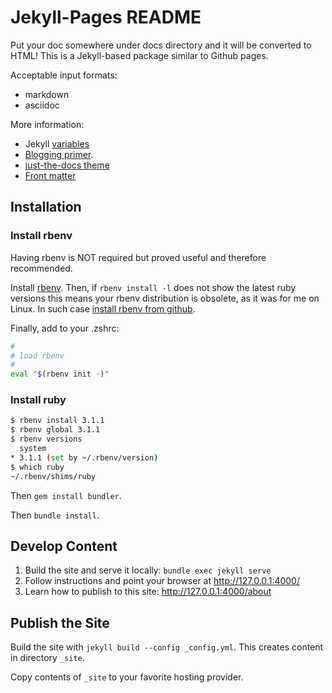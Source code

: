 # Jekyll-Pages README

Put your doc somewhere under docs directory and it will be converted to HTML!
This is a Jekyll-based package similar to Github pages.

Acceptable input formats:

* markdown
* asciidoc

More information:

* Jekyll [variables](https://jekyllrb.com/docs/variables/)
* [Blogging primer](https://www.smashingmagazine.com/2014/08/build-blog-jekyll-github-pages/).
* [just-the-docs theme](https://just-the-docs.github.io/just-the-docs/)
* [Front matter](https://jekyllrb.com/docs/front-matter/)


## Installation

### Install rbenv

Having rbenv is NOT required but proved useful and therefore recommended.

Install [rbenv](https://github.com/rbenv/rbenv).  Then, if `rbenv install -l`
does not show the latest ruby versions this means your rbenv distribution is
obsolete,  as it was for me on Linux.  In such case
[install rbenv from github](https://github.com/rbenv/ruby-build).

Finally, add to your .zshrc:

```sh
#
# load rbenv
#
eval "$(rbenv init -)"
```

### Install ruby

```sh
$ rbenv install 3.1.1
$ rbenv global 3.1.1
$ rbenv versions
  system
* 3.1.1 (set by ~/.rbenv/version)
$ which ruby
~/.rbenv/shims/ruby
```

Then `gem install bundler`.

Then `bundle install`.

## Develop Content

1. Build the site and serve it locally: `bundle exec jekyll serve`
2. Follow instructions and point your browser at http://127.0.0.1:4000/
3. Learn how to publish to this site: http://127.0.0.1:4000/about

## Publish the Site

Build the site with `jekyll build --config _config.yml`.
This creates content in directory `_site`.

Copy contents of `_site` to your favorite hosting provider.
